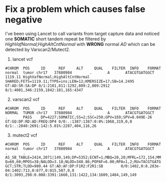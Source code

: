 # Fix a problem which causes false negative 


I've been using Lancet to call variants from target  capture data and noticed one **SOMATIC** short tandem repeat be filtered by _HighVafNormal;HighAltCntNormal_  with **WRONG** normal _AD_ which can be detected by Varscan2/Mutect2.


1. lancet vcf

`#CHROM  POS     ID      REF     ALT     QUAL    FILTER  INFO    FORMAT  normal  tumor
chr17   37880984        .       A       ATACGTGATGGCT   1119.11 HighVafNormal;HighAltCntNormal  SHARED;FETS=1119.11;TYPE=ins;LEN=12;KMERSIZE=17;SB=14.2495      GT:AD:SR:SA:DP 0/1:2101,811:1292,809:2,809:2912      0/1:4001,346:2159,1842:181,165:4347`

2. varscan2 vcf

`#CHROM  POS     ID      REF     ALT     QUAL    FILTER  INFO    FORMAT  NORMAL  TUMOR
chr17   37880984        .       A       ATACGTGATGGCT   .       PASS    DP=4227;SOMATIC;SS=2;SSC=250;GPV=1E0;SPV=8.049E-26      GT:GQ:DP:RD:AD:FREQ:DP4 0/0:.:1387:1387:0:0%:1068,319,0,0       0/1:.:2840:2691:142:5.01%:2287,404,116,26`

3. mutect2 vcf

`#CHROM  POS     ID      REF     ALT     QUAL    FILTER  INFO    FORMAT  normal  tumor
chr17   37880984        .       A       ATACGTGATGGCT   .       .       AS_SB_TABLE=2424,2071|149,149;DP=5352;ECNT=1;MBQ=20,20;MFRL=172,154;MMQ=60,60;MPOS=38;NALOD=3.18;NLOD=348.86;POPAF=6.00;RPA=1,2;RU=TACGTGATGGCT;STR;TLOD=980.44 GT:AD:AF:DP:F1R2:F2R1:SB        0/0:1402,0:8.283e-04:1402:713,0:677,0:815,587,0,0       0/1:3093,298:0.088:3391:1660,131:1422,134:1609,1484,149,149`
